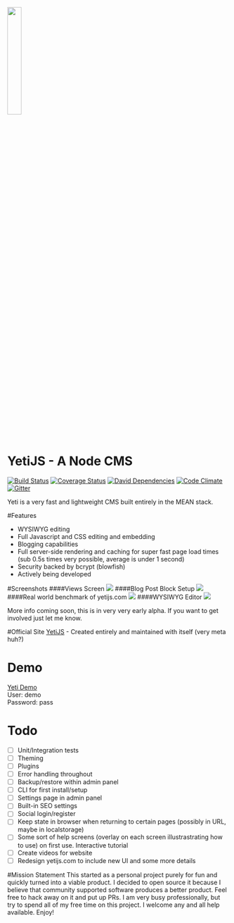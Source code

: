 <a href="http://yetijs.com"><img src="http://yetijs.com/images/yeti.svg" width="25%" height="25%"></a>
# YetiJS - A Node CMS 
[![Build Status](https://travis-ci.org/Enmadaio/yeti.svg?branch=develop)](https://travis-ci.org/Enmadaio/yeti)
[![Coverage Status](https://coveralls.io/repos/Enmadaio/yeti/badge.svg?branch=master&service=github)](https://coveralls.io/github/Enmadaio/yeti?branch=master)
[![David Dependencies](https://david-dm.org/enmadaio/yeti.svg)](https://david-dm.org/enmadaio/yeti.svg)
[![Code Climate](https://codeclimate.com/github/Enmadaio/yeti/badges/gpa.svg)](https://codeclimate.com/github/Enmadaio/yeti)
[![Gitter](https://badges.gitter.im/Join%20Chat.svg)](https://gitter.im/Enmadaio/yeti?utm_source=badge&utm_medium=badge&utm_campaign=pr-badge&utm_content=body_badge)

Yeti is a very fast and lightweight CMS built entirely in the MEAN stack.

#Features
* WYSIWYG editing
* Full Javascript and CSS editing and embedding
* Blogging capabilities
* Full server-side rendering and caching for super fast page load times (sub 0.5s times very possible, average is under 1 second)
* Security backed by bcrypt (blowfish)
* Actively being developed

#Screenshots
####Views Screen
<img src="http://www.yetijs.com/images/yeti-view-demo.jpg">
####Blog Post Block Setup
<img src="http://www.yetijs.com/images/yeti-blogblock-demo.jpg">
####Real world benchmark of yetijs.com
<img src="http://www.yetijs.com/images/demo-gtmetrix.jpg">
####WYSIWYG Editor
<img src="http://www.yetijs.com/images/yeti-editor-demo.jpg">

More info coming soon, this is in very very early alpha. If you want to get involved just let me know.

#Official Site
[YetiJS](http://yetijs.com) - Created entirely and maintained with itself (very meta huh?)

# Demo
<a href="http://demo.yetijs.com" target="_blank">Yeti Demo</a><br>
User: demo<br>
Password: pass<br>

# Todo
- [ ] Unit/Integration tests
- [ ] Theming
- [ ] Plugins
- [ ] Error handling throughout
- [ ] Backup/restore within admin panel
- [ ] CLI for first install/setup
- [ ] Settings page in admin panel
- [ ] Built-in SEO settings
- [ ] Social login/register
- [ ] Keep state in browser when returning to certain pages (possibly in URL, maybe in localstorage)
- [ ] Some sort of help screens (overlay on each screen illustrastrating how to use) on first use. Interactive tutorial
- [ ] Create videos for website
- [ ] Redesign yetijs.com to include new UI and some more details

#Mission Statement
This started as a personal project purely for fun and quickly turned into a viable product. I decided to open source it because I believe that community supported software produces a better product. Feel free to hack away on it and put up PRs. I am very busy professionally, but try to spend all of my free time on this project. I welcome any and all help available. Enjoy!
